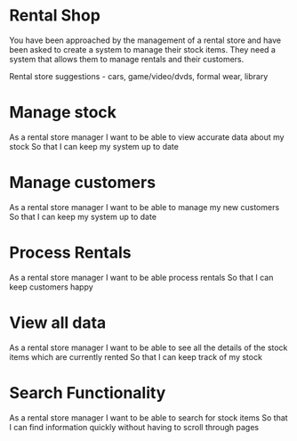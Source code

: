 # Rental Shop
You have been approached by the management of a rental store and have been asked to create a system to manage their stock items. They need a system that allows them to manage rentals and their customers.

Rental store suggestions - cars, game/video/dvds, formal wear, library

# Manage stock
As a rental store manager
I want to be able to view accurate data about my stock
So that I can keep my system up to date

# Manage customers
As a rental store manager
I want to be able to manage my new customers
So that I can keep my system up to date

# Process Rentals
As a rental store manager
I want to be able process rentals
So that I can keep customers happy

# View all data
As a rental store manager
I want to be able to see all the details of the stock items which are currently rented
So that I can keep track of my stock

# Search Functionality
As a rental store manager
I want to be able to search for stock items
So that I can find information quickly without having to scroll through pages
